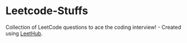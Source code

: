 # Leetcode-Stuffs
Collection of LeetCode questions to ace the coding interview! - Created using [LeetHub](https://github.com/QasimWani/LeetHub).
